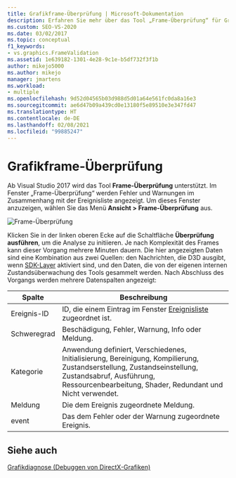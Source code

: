 ```yaml
---
title: Grafikframe-Überprüfung | Microsoft-Dokumentation
description: Erfahren Sie mehr über das Tool „Frame-Überprüfung“ für Grafiken in Visual Studio. In diesem Tool werden Fehler und Warnungen im Zusammenhang mit der Ereignisliste angezeigt.
ms.custom: SEO-VS-2020
ms.date: 03/02/2017
ms.topic: conceptual
f1_keywords:
- vs.graphics.FrameValidation
ms.assetid: 1e639182-1301-4e28-9c1e-b5df732f3f1b
author: mikejo5000
ms.author: mikejo
manager: jmartens
ms.workload:
- multiple
ms.openlocfilehash: 9d52d04565b03d988d5d01a64e561fc0da8a16e3
ms.sourcegitcommit: ae6d47b09a439cd0e13180f5e89510e3e347fd47
ms.translationtype: HT
ms.contentlocale: de-DE
ms.lasthandoff: 02/08/2021
ms.locfileid: "99885247"
---
```

# <a name="graphics-frame-validation"></a>Grafikframe-Überprüfung
<!-- VERSIONLESS -->
Ab Visual Studio 2017 wird das Tool **Frame-Überprüfung** unterstützt.  Im Fenster „Frame-Überprüfung“ werden Fehler und Warnungen im Zusammenhang mit der Ereignisliste angezeigt.  Um dieses Fenster anzuzeigen, wählen Sie das Menü **Ansicht > Frame-Überprüfung** aus.

![Frame-Überprüfung](media/gfx_diag_frame_validation.png)

Klicken Sie in der linken oberen Ecke auf die Schaltfläche **Überprüfung ausführen**, um die Analyse zu initiieren.  Je nach Komplexität des Frames kann dieser Vorgang mehrere Minuten dauern.  Die hier angezeigten Daten sind eine Kombination aus zwei Quellen: den Nachrichten, die D3D ausgibt, wenn [SDK-Layer](/windows/desktop/direct3d11/overviews-direct3d-11-devices-layers) aktiviert sind, und den Daten, die von der eigenen internen Zustandsüberwachung des Tools gesammelt werden. Nach Abschluss des Vorgangs werden mehrere Datenspalten angezeigt:

| **Spalte** | **Beschreibung** |
|------------| - |
| Ereignis-ID | ID, die einem Eintrag im Fenster [Ereignisliste](graphics-event-list.md) zugeordnet ist. |
| Schweregrad | Beschädigung, Fehler, Warnung, Info oder Meldung. |
| Kategorie | Anwendung definiert, Verschiedenes, Initialisierung, Bereinigung, Kompilierung, Zustandserstellung, Zustandseinstellung, Zustandsabruf, Ausführung, Ressourcenbearbeitung, Shader, Redundant und Nicht verwendet. |
| Meldung | Die dem Ereignis zugeordnete Meldung. |
| event | Das dem Fehler oder der Warnung zugeordnete Ereignis. |

## <a name="see-also"></a>Siehe auch
[Grafikdiagnose (Debuggen von DirectX-Grafiken)](visual-studio-graphics-diagnostics.md)
<!-- /VERSIONLESS -->